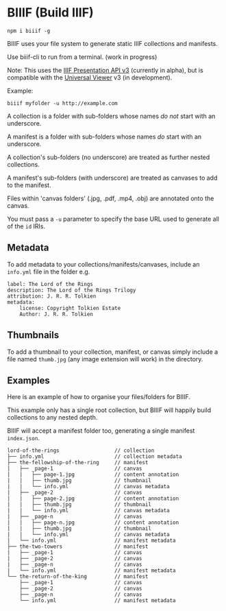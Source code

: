 # BIIIF (Build IIIF)

    npm i biiif -g

BIIIF uses your file system to generate static IIIF collections and manifests.

Use biiif-cli to run from a terminal. (work in progress)

Note: This uses the [IIIF Presentation API v3](http://prezi3.iiif.io/api/presentation/3.0/) (currently in alpha), but is compatible with the [Universal Viewer](http://universalviewer.io) v3 (in development).

Example:

    biiif myfolder -u http://example.com

A collection is a folder with sub-folders whose names _do not_ start with an underscore.

A manifest is a folder with sub-folders whose names _do_ start with an underscore.

A collection's sub-folders (no underscore) are treated as further nested collections.

A manifest's sub-folders (with underscore) are treated as canvases to add to the manifest.

Files within 'canvas folders' (.jpg, .pdf, .mp4, .obj) are annotated onto the canvas.

You must pass a `-u` parameter to specify the base URL used to generate all of the `id` IRIs.

## Metadata

To add metadata to your collections/manifests/canvases, include an `info.yml` file in the folder e.g.

```
label: The Lord of the Rings
description: The Lord of the Rings Trilogy
attribution: J. R. R. Tolkien
metadata:
    license: Copyright Tolkien Estate
    Author: J. R. R. Tolkien
```

## Thumbnails

To add a thumbnail to your collection, manifest, or canvas simply include a file named `thumb.jpg` (any image extension will work) in the directory.

## Examples

Here is an example of how to organise your files/folders for BIIIF.

This example only has a single root collection, but BIIIF will happily build collections to any nested depth. 

BIIIF will accept a manifest folder too, generating a single manifest `index.json`.

```
lord-of-the-rings                  // collection
├── info.yml                       // collection metadata
├── the-fellowship-of-the-ring     // manifest
|   ├── _page-1                    // canvas
|   |   ├── page-1.jpg             // content annotation
|   |   ├── thumb.jpg              // thumbnail
|   |   └── info.yml               // canvas metadata
|   ├── _page-2                    // canvas
|   |   ├── page-2.jpg             // content annotation
|   |   ├── thumb.jpg              // thumbnail
|   |   └── info.yml               // canvas metadata
|   ├── _page-n                    // canvas
|   |   ├── page-n.jpg             // content annotation
|   |   ├── thumb.jpg              // thumbnail
|   |   └── info.yml               // canvas metadata
|   └── info.yml                   // manifest metadata
├── the-two-towers                 // manifest
|   ├── _page-1                    // canvas
|   ├── _page-2                    // canvas
|   ├── _page-n                    // canvas
|   └── info.yml                   // manifest metadata
└── the-return-of-the-king         // manifest
    ├── _page-1                    // canvas
    ├── _page-2                    // canvas
    ├── _page-n                    // canvas
    └── info.yml                   // manifest metadata
```






